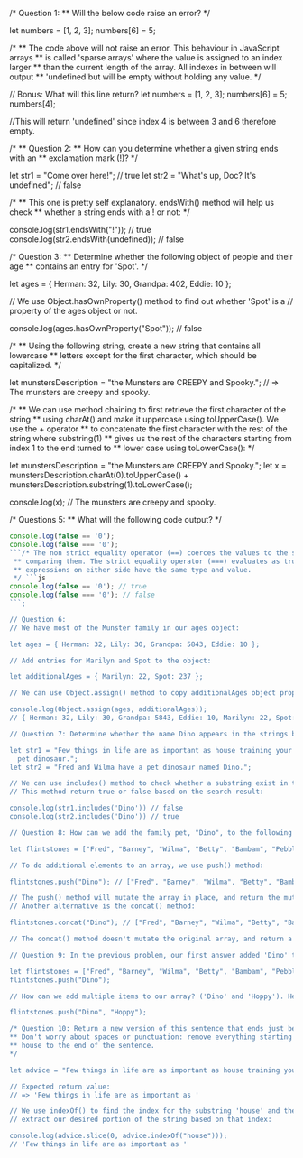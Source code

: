 /* Question 1:
 ** Will the below code raise an error?
 */

let numbers = [1, 2, 3];
numbers[6] = 5;

/*
 ** The code above will not raise an error. This behaviour in JavaScript arrays
 ** is called 'sparse arrays' where the value is assigned to an index larger
 ** than the current length of the array. All indexes in between will output
 ** 'undefined'but will be empty without holding any value.
 */

// Bonus: What will this line return?
let numbers = [1, 2, 3];
numbers[6] = 5;
numbers[4];

//This will return 'undefined' since index 4 is between 3 and 6 therefore empty.

/*
 ** Question 2:
 ** How can you determine whether a given string ends with an
 ** exclamation mark (!)?
 */

let str1 = "Come over here!"; // true
let str2 = "What's up, Doc? It's undefined"; // false

/*
 ** This one is pretty self explanatory. endsWith() method will help us check
 ** whether a string ends with a ! or not:
 */

console.log(str1.endsWith("!")); // true
console.log(str2.endsWith(undefined)); // false

/* Question 3:
 ** Determine whether the following object of people and their age
 ** contains an entry for 'Spot'.
 */

let ages = { Herman: 32, Lily: 30, Grandpa: 402, Eddie: 10 };

// We use Object.hasOwnProperty() method to find out whether 'Spot' is a
// property of the ages object or not.

console.log(ages.hasOwnProperty("Spot")); // false

/*
 ** Using the following string, create a new string that contains all lowercase
 ** letters except for the first character, which should be capitalized.
 */

let munstersDescription = "the Munsters are CREEPY and Spooky.";
// => The munsters are creepy and spooky.

/*
 ** We can use method chaining to first retrieve the first character of the string
 ** using charAt() and make it uppercase using toUpperCase(). We use the + operator
 ** to concatenate the first character with the rest of the string where substring(1)
 ** gives us the rest of the characters starting from index 1 to the end turned to
 ** lower case using toLowerCase():
 */

let munstersDescription = "the Munsters are CREEPY and Spooky.";
let x =
  munstersDescription.charAt(0).toUpperCase() +
  munstersDescription.substring(1).toLowerCase();

console.log(x); // The munsters are creepy and spooky.

/* Questions 5:
 ** What will the following code output?
 */
```js
console.log(false == '0');
console.log(false === '0');
```/* The non strict equality operator (==) coerces the values to the same time before
 ** comparing them. The strict equality operator (===) evaluates as true when the two
 ** expressions on either side have the same type and value.
 */ ```js
console.log(false == '0'); // true
console.log(false === '0'); // false
```;

// Question 6:
// We have most of the Munster family in our ages object:

let ages = { Herman: 32, Lily: 30, Grandpa: 5843, Eddie: 10 };

// Add entries for Marilyn and Spot to the object:

let additionalAges = { Marilyn: 22, Spot: 237 };

// We can use Object.assign() method to copy additionalAges object properties to ages object:

console.log(Object.assign(ages, additionalAges));
// { Herman: 32, Lily: 30, Grandpa: 5843, Eddie: 10, Marilyn: 22, Spot: 237 }

// Question 7: Determine whether the name Dino appears in the strings below -- check each string separately:

let str1 = "Few things in life are as important as house training your
  pet dinosaur.";
let str2 = "Fred and Wilma have a pet dinosaur named Dino.";

// We can use includes() method to check whether a substring exist in the string or not.
// This method return true or false based on the search result:

console.log(str1.includes('Dino')) // false
console.log(str2.includes('Dino')) // true

// Question 8: How can we add the family pet, "Dino", to the following array?

let flintstones = ["Fred", "Barney", "Wilma", "Betty", "Bambam", "Pebbles"];

// To do additional elements to an array, we use push() method:

flintstones.push("Dino"); // ["Fred", "Barney", "Wilma", "Betty", "Bambam", "Pebbles", "Dino"]

// The push() method will mutate the array in place, and return the mutated array.
// Another alternative is the concat() method:

flintstones.concat("Dino"); // ["Fred", "Barney", "Wilma", "Betty", "Bambam", "Pebbles", "Dino"]

// The concat() method doesn't mutate the original array, and return a copy of the updated array.

// Question 9: In the previous problem, our first answer added 'Dino' to the array like this:

let flintstones = ["Fred", "Barney", "Wilma", "Betty", "Bambam", "Pebbles"];
flintstones.push("Dino");

// How can we add multiple items to our array? ('Dino' and 'Hoppy'). Here's how:

flintstones.push("Dino", "Hoppy");

/* Question 10: Return a new version of this sentence that ends just before the word house.
** Don't worry about spaces or punctuation: remove everything starting from the beginning of
** house to the end of the sentence.
*/

let advice = "Few things in life are as important as house training your pet dinosaur.";

// Expected return value:
// => 'Few things in life are as important as '

// We use indexOf() to find the index for the substring 'house' and then use slice() to
// extract our desired portion of the string based on that index:

console.log(advice.slice(0, advice.indexOf("house")));
// 'Few things in life are as important as '
